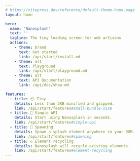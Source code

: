 ```yaml
---
# https://vitepress.dev/reference/default-theme-home-page
layout: home

hero:
  name: 'Nanosplash'
  text: ''
  tagline: The tiny loading screen for web artisans
  actions:
    - theme: brand
      text: Get started
      link: /api/start/install.md
    - theme: alt
      text: Playground
      link: /api/start/playground.md
    - theme: alt
      text: API Documentation
      link: /api/doc/show.md

features:
  - title: 📦 Tiny
    details: Less than 2KB minified and gzipped.
    link: /api/start/features#small-bundle-size
  - title: 🍼 Simple API
    details: Start using Nanosplash in seconds.
    link: /api/start/features#simple-api
  - title: 🧚 Spawning
    details: Spawn a splash element anywhere in your DOM.
    link: /api/start/features#spawning
  - title: ♻️ Element recycling
    details: Nanosplash will recycle existing elements.
    link: /api/start/features#element-recycling
---
```


